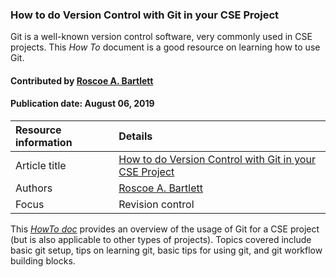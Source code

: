 ### How to do Version Control with Git in your CSE Project

<!-- deck text start -->
Git is a well-known version control software, very commonly used in CSE projects. This *How To* document is a good resource on learning how to use Git.
<!-- deck text end -->

#### Contributed by [Roscoe A. Bartlett](https://github.com/bartlettroscoe)
#### Publication date: August 06, 2019


Resource information | Details
:--- | :--- 
Article title  | [How to do Version Control with Git in your CSE Project](https://ideas-productivity.org/wordpress/wp-content/uploads/2016/12/IDEAS-VCHowToVersionControlwithGit-V0.2.pdf)
Authors | [Roscoe A. Bartlett](https://github.com/bartlettroscoe)
Focus | Revision control

This *[HowTo doc](https://ideas-productivity.org/wordpress/wp-content/uploads/2016/12/IDEAS-VCHowToVersionControlwithGit-V0.2.pdf)* provides an overview of the usage of Git for a CSE project (but is also applicable to other types of projects). Topics covered include basic git setup, tips on learning git, basic tips for using git, and git workflow building blocks.



<!---
Publish: yes
Categories: development
Topics: revision control
Tags: document, howto
Level: 2
Prerequisites: defaults
Aggregate: none
--->
